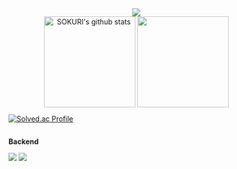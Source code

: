 
<div align="center">
    <img src="https://capsule-render.vercel.app/api?type=rounded&color=timeGradient&text=Welcome%20to%20Geon's%20GitHub%20👋&animation=twinkling&fontSize=40&fontAlignY=50&fontAlign=50&height=180" />
</div>
<div align="center">
    <a href="https://github.com/gunGeongun"><img align="center" style="height:180px" src="https://github-readme-stats.vercel.app/api?username=gunGeongun&show_icons=true&include_all_commits=true&hide_border=true&bg_color=30,7F7FD5,86A8E7,91eae4&title_color=fff&text_color=fff" alt="SOKURI's github stats" /></a>
    <a href="https://github.com/gunGeongun"><img align="center" style="height:180px" src="https://github-readme-stats.vercel.app/api/top-langs/?username=gunGeongun&layout=compact&hide_border=true&bg_color=30,91eae4,86A8E7&title_color=fff&text_color=fff" /></a> 

</div>

[![Solved.ac Profile](http://mazassumnida.wtf/api/v2/generate_badge?boj=kk6696)](https://solved.ac/kk6696/)

<div style="display:flex; flex-direction:column; align-items:flex-start;">
    <!-- Backend -->
    <p><strong>Backend</strong></p>
    <div>
        <img src="https://img.shields.io/badge/Java-007396?style=for-the-badge&logo=Java&logoColor=white"> 
        <img src="https://img.shields.io/badge/Spring Boot-6DB33F?style=for-the-badge&logo=spring boot&logoColor=white"> 
    </div>
</div>
